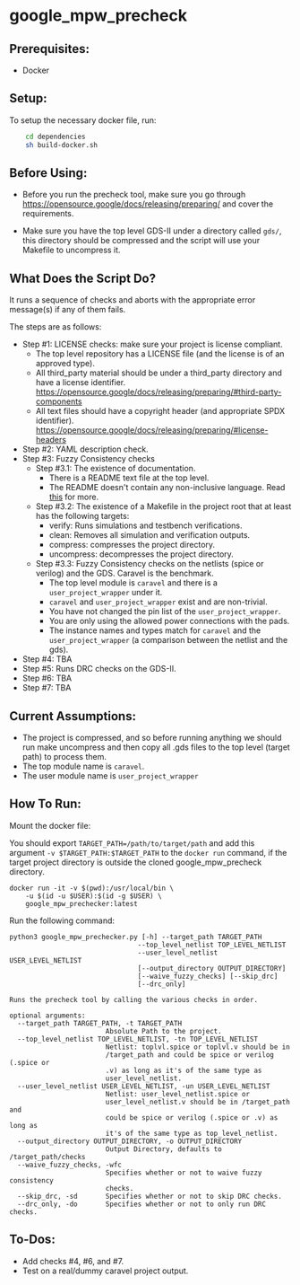 # google_mpw_precheck

## Prerequisites:

- Docker

## Setup:

To setup the necessary docker file, run:
```bash
    cd dependencies
    sh build-docker.sh
```

## Before Using:

- Before you run the precheck tool, make sure you go through https://opensource.google/docs/releasing/preparing/ and cover the requirements.

- Make sure you have the top level GDS-II under a directory called `gds/`, this directory should be compressed and the script will use your Makefile to uncompress it.

## What Does the Script Do?

It runs a sequence of checks and aborts with the appropriate error message(s) if any of them fails.

The steps are as follows:

- Step #1: LICENSE checks: make sure your project is license compliant.
  - The top level repository has a LICENSE file (and the license is of an approved type).
  - All third_party material should be under a third_party directory and have a license identifier. https://opensource.google/docs/releasing/preparing/#third-party-components
  - All text files should have a copyright header (and appropriate SPDX identifier). https://opensource.google/docs/releasing/preparing/#license-headers
- Step #2: YAML description check.
- Step #3: Fuzzy Consistency checks
  - Step #3.1: The existence of documentation.
    - There is a README text file at the top level.
    - The README doesn't contain any non-inclusive language. Read [this](https://opensource.google/docs/releasing/preparing/#inclusive) for more.
  - Step #3.2: The existence of a Makefile in the project root that at least has the following targets:
    - verify: Runs simulations and testbench verifications.
    - clean: Removes all simulation and verification outputs.
    - compress: compresses the project directory.
    - uncompress: decompresses the project directory.
  - Step #3.3: Fuzzy Consistency checks on the netlists (spice or verilog) and the GDS. Caravel is the benchmark.
    - The top level module is `caravel` and there is a `user_project_wrapper` under it.
    - `caravel` and `user_project_wrapper` exist and are non-trivial.
    - You have not changed the pin list of the `user_project_wrapper`.
    - You are only using the allowed power connections with the pads.
    - The instance names and types match for `caravel` and the `user_project_wrapper` (a comparison between the netlist and the gds).
- Step #4: TBA
- Step #5: Runs DRC checks on the GDS-II.
- Step #6: TBA
- Step #7: TBA

## Current Assumptions:
- The project is compressed, and so before running anything we should run make uncompress and then copy all .gds files to the top level (target path) to process them.
- The top module name is `caravel`.
- The user module name is `user_project_wrapper`

## How To Run:
Mount the docker file:

You should export `TARGET_PATH=/path/to/target/path` and add this argument `-v $TARGET_PATH:$TARGET_PATH` to the `docker run` command, if the target project directory is outside the cloned google_mpw_precheck directory.

```
docker run -it -v $(pwd):/usr/local/bin \
    -u $(id -u $USER):$(id -g $USER) \
    google_mpw_prechecker:latest
```
Run the following command:

```
python3 google_mpw_prechecker.py [-h] --target_path TARGET_PATH
                                --top_level_netlist TOP_LEVEL_NETLIST
                                --user_level_netlist USER_LEVEL_NETLIST
                                [--output_directory OUTPUT_DIRECTORY]
                                [--waive_fuzzy_checks] [--skip_drc]
                                [--drc_only]

Runs the precheck tool by calling the various checks in order.

optional arguments:
  --target_path TARGET_PATH, -t TARGET_PATH
                        Absolute Path to the project.
  --top_level_netlist TOP_LEVEL_NETLIST, -tn TOP_LEVEL_NETLIST
                        Netlist: toplvl.spice or toplvl.v should be in
                        /target_path and could be spice or verilog (.spice or
                        .v) as long as it's of the same type as
                        user_level_netlist.
  --user_level_netlist USER_LEVEL_NETLIST, -un USER_LEVEL_NETLIST
                        Netlist: user_level_netlist.spice or
                        user_level_netlist.v should be in /target_path and
                        could be spice or verilog (.spice or .v) as long as
                        it's of the same type as top_level_netlist.
  --output_directory OUTPUT_DIRECTORY, -o OUTPUT_DIRECTORY
                        Output Directory, defaults to /target_path/checks
  --waive_fuzzy_checks, -wfc
                        Specifies whether or not to waive fuzzy consistency
                        checks.
  --skip_drc, -sd       Specifies whether or not to skip DRC checks.
  --drc_only, -do       Specifies whether or not to only run DRC checks.

```

## To-Dos:
- Add checks #4, #6, and #7.
- Test on a real/dummy caravel project output.
